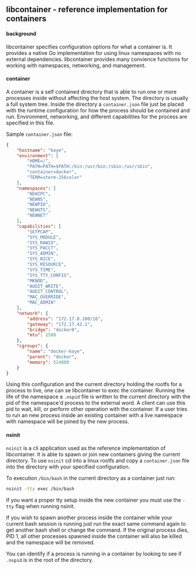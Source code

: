 ## libcontainer - reference implementation for containers

#### background

libcontainer specifies configuration options for what a container is.  It provides a native Go implementation 
for using linux namespaces with no external dependencies.  libcontainer provides many convience functions for working with namespaces, networking, and management.  


#### container
A container is a self contained directory that is able to run one or more processes inside without 
affecting the host system.  The directory is usually a full system tree.  Inside the directory
a `container.json` file just be placed with the runtime configuration for how the process 
should be contained and run.  Environment, networking, and different capabilities for the 
process are specified in this file.

Sample `container.json` file:
```json
{
    "hostname": "koye",
    "environment": [
        "HOME=/",
        "PATH=PATH=$PATH:/bin:/usr/bin:/sbin:/usr/sbin",
        "container=docker",
        "TERM=xterm-256color"
    ],
    "namespaces": [
        "NEWIPC",
        "NEWNS",
        "NEWPID",
        "NEWUTS",
        "NEWNET"
    ],
    "capabilities": [
        "SETPCAP",
        "SYS_MODULE",
        "SYS_RAWIO",
        "SYS_PACCT",
        "SYS_ADMIN",
        "SYS_NICE",
        "SYS_RESOURCE",
        "SYS_TIME",
        "SYS_TTY_CONFIG",
        "MKNOD",
        "AUDIT_WRITE",
        "AUDIT_CONTROL",
        "MAC_OVERRIDE",
        "MAC_ADMIN"
    ],
    "network": {
        "address": "172.17.0.100/16",
        "gateway": "172.17.42.1",
        "bridge": "docker0",
        "mtu": 1500
    },
    "cgroups": {
        "name": "docker-koye",
        "parent": "docker",
        "memory": 524800
    }
}
```

Using this configuration and the current directory holding the rootfs for a process to live, one can se libcontainer to exec the container. Running the life of the namespace a `.nspid` file 
is written to the current directory with the pid of the namespace'd process to the external word.  A client can use this pid to wait, kill, or perform other operation with the container.  If a user tries to run an new process inside an existing container with a live namespace with namespace will be joined by the new process.


#### nsinit

`nsinit` is a cli application used as the reference implementation of libcontainer.  It is able to 
spawn or join new containers giving the current directory.  To use `nsinit` cd into a linux 
rootfs and copy a `container.json` file into the directory with your specified configuration.

To execution `/bin/bash` in the current directory as a container just run:
```bash
nsinit -tty exec /bin/bash
```

If you want a proper tty setup inside the new container you must use the `-tty` flag when running nsinit.

If you wish to spawn another process inside the container while your current bash session is 
running just run the exact same command again to get another bash shell or change the command.  If the original process dies, PID 1, all other processes spawned inside the container will also be killed and the namespace will be removed. 

You can identify if a process is running in a container by looking to see if `.nspid` is in the root of the directory.   
